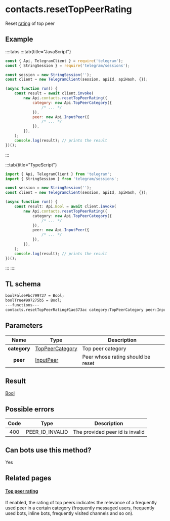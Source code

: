 # contacts.resetTopPeerRating

Reset [rating](https://core.telegram.org/api/top-rating) of top peer

## Example

::::tabs
:::tab{title="JavaScript"}

```js
const { Api, TelegramClient } = require('telegram');
const { StringSession } = require('telegram/sessions');

const session = new StringSession('');
const client = new TelegramClient(session, apiId, apiHash, {});

(async function run() {
    const result = await client.invoke(
        new Api.contacts.resetTopPeerRating({
            category: new Api.TopPeerCategory({
                /* ... */
            }),
            peer: new Api.InputPeer({
                /* ... */
            }),
        }),
    );
    console.log(result); // prints the result
})();
```

:::

:::tab{title="TypeScript"}

```ts
import { Api, TelegramClient } from 'telegram';
import { StringSession } from 'telegram/sessions';

const session = new StringSession('');
const client = new TelegramClient(session, apiId, apiHash, {});

(async function run() {
    const result: Api.Bool = await client.invoke(
        new Api.contacts.resetTopPeerRating({
            category: new Api.TopPeerCategory({
                /* ... */
            }),
            peer: new Api.InputPeer({
                /* ... */
            }),
        }),
    );
    console.log(result); // prints the result
})();
```

:::
::::

## TL schema

```txt
boolFalse#bc799737 = Bool;
boolTrue#997275b5 = Bool;
---functions---
contacts.resetTopPeerRating#1ae373ac category:TopPeerCategory peer:InputPeer = Bool;
```

## Parameters

|     Name     | Type                                                              | Description                       |
| :----------: | ----------------------------------------------------------------- | --------------------------------- |
| **category** | [TopPeerCategory](https://core.telegram.org/type/TopPeerCategory) | Top peer category                 |
|   **peer**   | [InputPeer](https://core.telegram.org/type/InputPeer)             | Peer whose rating should be reset |

## Result

[Bool](https://core.telegram.org/type/Bool)

## Possible errors

| Code | Type            | Description                     |
| :--: | --------------- | ------------------------------- |
| 400  | PEER_ID_INVALID | The provided peer id is invalid |

## Can bots use this method?

Yes

## Related pages

#### [Top peer rating](https://core.telegram.org/api/top-rating)

If enabled, the rating of top peers indicates the relevance of a frequently used peer in a certain category (frequently messaged users, frequently used bots, inline bots, frequently visited channels and so on).

